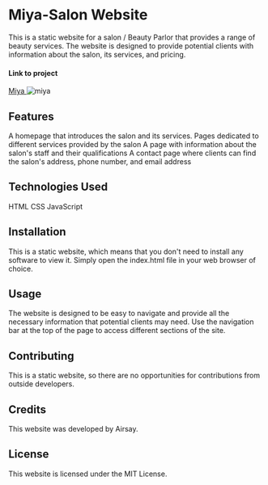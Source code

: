 # Miya-Salon Website
This is a static website for a salon / Beauty Parlor that provides a range of beauty services. The website is designed to provide potential clients with information about the salon, its services, and pricing.

#### Link to project 
<a href="https://miyabeautysalon.netlify.app/"> Miya </a>
![miya](https://user-images.githubusercontent.com/107049081/227978669-2e71d502-49da-42bc-bf4b-128173c55478.gif)


## Features
A homepage that introduces the salon and its services.
Pages dedicated to different services provided by the salon
A page with information about the salon's staff and their qualifications
A contact page where clients can find the salon's address, phone number, and email address
## Technologies Used
HTML
CSS
JavaScript
## Installation
This is a static website, which means that you don't need to install any software to view it. Simply open the index.html file in your web browser of choice.

## Usage
The website is designed to be easy to navigate and provide all the necessary information that potential clients may need. Use the navigation bar at the top of the page to access different sections of the site.

## Contributing
This is a static website, so there are no opportunities for contributions from outside developers.

## Credits
This website was developed by Airsay.

## License
This website is licensed under the MIT License.



